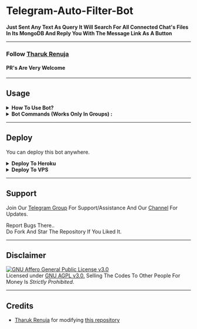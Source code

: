 # Telegram-Auto-Filter-Bot

__Just Sent Any Text As Query It Will Search For All Connected Chat's Files In Its MongoDB And Reply You With The Message Link As A Button__

---

### Follow [Tharuk Renuja](https://github.com/TR-TECH-GUIDE)
#### PR's Are Very Welcome

---

## Usage

<details>
  <summary><b>How To Use Bot?</b></summary>
<br/>

* -> Add me to any group and make me admin<br>
* -> Add me to your channel as admin with full previlages

</details>

<details>
  <summary><b>Bot Commands (Works Only In Groups) :</b></summary>
<br/>

  * -> `/add chat_id`<br>
     &nbsp;&nbsp;&nbsp;&nbsp;&nbsp;&nbsp;&nbsp;&nbsp;&nbsp;&nbsp;&nbsp;&nbsp;&nbsp;&nbsp;
OR
     &nbsp;&nbsp;&nbsp;&nbsp;&nbsp;&nbsp;&nbsp;&nbsp;&nbsp;&nbsp;&nbsp;&nbsp;&nbsp;&nbsp;- To establish a connection of group with a channel (Bot should be admin with full previlages in both group and channel)<br>
    &nbsp;&nbsp;&nbsp;&nbsp;&nbsp;`/add @Username`


  * -> `/del chat_id`<br>
     &nbsp;&nbsp;&nbsp;&nbsp;&nbsp;&nbsp;&nbsp;&nbsp;&nbsp;&nbsp;&nbsp;&nbsp;&nbsp;&nbsp;
OR 
    &nbsp;&nbsp;&nbsp;&nbsp;&nbsp;&nbsp;&nbsp;&nbsp;&nbsp;&nbsp;&nbsp;&nbsp;&nbsp;&nbsp;- To delete a group's coneection with a channel (Use disable option from settigns pannel for disconnecting temporarily instead of deleteing)<br>
    &nbsp;&nbsp;&nbsp;&nbsp; `/del @Username`


  * -> `/delall`&nbsp;&nbsp;&nbsp;&nbsp;&nbsp;&nbsp;&nbsp;&nbsp;&nbsp;&nbsp;&nbsp;&nbsp;&nbsp;&nbsp;&nbsp; - To delete all connections of a group and deletes all its file from DB
  
  * -> `/settings`&nbsp;&nbsp;&nbsp;&nbsp;&nbsp;&nbsp;&nbsp;&nbsp;&nbsp;&nbsp;&nbsp; -  To disaply a Settings Pannel Instance which can be used to tweek bot's settings accordingly

    * -> Channel - Button will show you all the connected chats with the group along with there index buttons correspnding to there order for furthur controls...

    * -> Filter Types - Button will show you the 3 filter types available in bot... Pressing each buttons will either enable or disable them and this will take into action as soon as you use them...without the need of a restart....

    * -> Configure - Button will help you to change no. of pages/ buttons per page/ total result without acutally editing the repo... Also it provide option to Enable/Disable  showing Invite Link in each results

    * -> Status - Button will show the stats of your current group

</details>

---

## Deploy
You can deploy this bot anywhere.

<details><summary><b>Deploy To Heroku</b></summary>
<p>
<br>
<a href="https://heroku.com/deploy?template=https://github.com/TR-TECH-GUIDE/Telegram-Auto-Filter-Bot/tree/main">
  <img src="https://www.herokucdn.com/deploy/button.svg" alt="Deploy">
</a>
</p>
</details>

<details><summary><b>Deploy To VPS</b></summary>
<p>
<pre>
git clone https://github.com/TR-TECH-GUIDE/Telegram-Auto-Filter-Bot
cd Telegram-Auto-Filter-Bot
pip3 install -r requirements.txt
# Change The Vars Of bot/__init__.py File Accordingly
python3 -m bot
</pre>
</p>
</details>

---

## Support

Join Our [Telegram Group](https://www.telegram.me/trtechguide) For Support/Assistance And Our [Channel](https://www.telegram.me/SLBotsOfficial) For Updates.   
   
Report Bugs There..   
Do Fork And Star The Repository If You Liked It.

---

## Disclaimer

[![GNU Affero General Public License v3.0](https://www.gnu.org/graphics/agplv3-155x51.png)](https://www.gnu.org/licenses/agpl-3.0.en.html#header)    
Licensed under [GNU AGPL v3.0.](https://github.com/TR-TECH-GUIDE/Adv-Auto-Filter-Bot-V2/blob/main/LICENSE)
Selling The Codes To Other People For Money Is *Strictly Prohibited*.

---

## Credits

 - [Tharuk Renuja](https://github.com/TR-TECH-GUIDE) for modifying [this repository](https://github.com/TR-TECH-GUIDE/Telegram-Auto-Filter-Bot)
